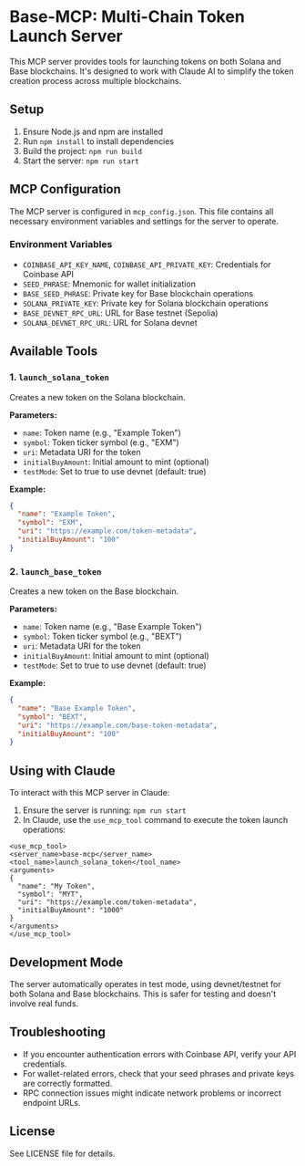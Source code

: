 # Base-MCP: Multi-Chain Token Launch Server

This MCP server provides tools for launching tokens on both Solana and Base blockchains. It's designed to work with Claude AI to simplify the token creation process across multiple blockchains.

## Setup

1. Ensure Node.js and npm are installed
2. Run `npm install` to install dependencies
3. Build the project: `npm run build`
4. Start the server: `npm run start`

## MCP Configuration

The MCP server is configured in `mcp_config.json`. This file contains all necessary environment variables and settings for the server to operate.

### Environment Variables

- `COINBASE_API_KEY_NAME`, `COINBASE_API_PRIVATE_KEY`: Credentials for Coinbase API
- `SEED_PHRASE`: Mnemonic for wallet initialization
- `BASE_SEED_PHRASE`: Private key for Base blockchain operations
- `SOLANA_PRIVATE_KEY`: Private key for Solana blockchain operations
- `BASE_DEVNET_RPC_URL`: URL for Base testnet (Sepolia)
- `SOLANA_DEVNET_RPC_URL`: URL for Solana devnet

## Available Tools

### 1. `launch_solana_token`

Creates a new token on the Solana blockchain.

**Parameters:**
- `name`: Token name (e.g., "Example Token")
- `symbol`: Token ticker symbol (e.g., "EXM")
- `uri`: Metadata URI for the token
- `initialBuyAmount`: Initial amount to mint (optional)
- `testMode`: Set to true to use devnet (default: true)

**Example:**
```json
{
  "name": "Example Token",
  "symbol": "EXM",
  "uri": "https://example.com/token-metadata",
  "initialBuyAmount": "100"
}
```

### 2. `launch_base_token`

Creates a new token on the Base blockchain.

**Parameters:**
- `name`: Token name (e.g., "Base Example Token")
- `symbol`: Token ticker symbol (e.g., "BEXT")
- `uri`: Metadata URI for the token
- `initialBuyAmount`: Initial amount to mint (optional)
- `testMode`: Set to true to use devnet (default: true)

**Example:**
```json
{
  "name": "Base Example Token",
  "symbol": "BEXT",
  "uri": "https://example.com/base-token-metadata",
  "initialBuyAmount": "100"
}
```

## Using with Claude

To interact with this MCP server in Claude:

1. Ensure the server is running: `npm run start`
2. In Claude, use the `use_mcp_tool` command to execute the token launch operations:

```
<use_mcp_tool>
<server_name>base-mcp</server_name>
<tool_name>launch_solana_token</tool_name>
<arguments>
{
  "name": "My Token",
  "symbol": "MYT",
  "uri": "https://example.com/token-metadata",
  "initialBuyAmount": "1000"
}
</arguments>
</use_mcp_tool>
```

## Development Mode

The server automatically operates in test mode, using devnet/testnet for both Solana and Base blockchains. This is safer for testing and doesn't involve real funds.

## Troubleshooting

- If you encounter authentication errors with Coinbase API, verify your API credentials.
- For wallet-related errors, check that your seed phrases and private keys are correctly formatted.
- RPC connection issues might indicate network problems or incorrect endpoint URLs.

## License

See LICENSE file for details.
